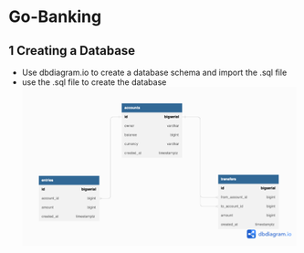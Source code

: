 # Go-Banking


## 1 Creating a Database

- Use dbdiagram.io to create a database schema and import the .sql file 
- use the .sql file to create the database
  <img src="/dbschema.png"/>